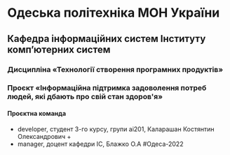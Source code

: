 # Одеська політехніка МОН України
## Кафедра інформаційних систем Інституту комп’ютерних систем
### Дисципліна «Технології створення програмних продуктів»
### Проєкт «Інформаційна підтримка задоволення потреб людей, які дбають про свій стан здоров'я»
#### Проєктна команда 
+ developer, студент 3-го курсу, групи ai201, Каларашан Костянтин Олександрович + 
+ manager, доцент кафедри ІС, Блажко О.А
#Одеса-2022
